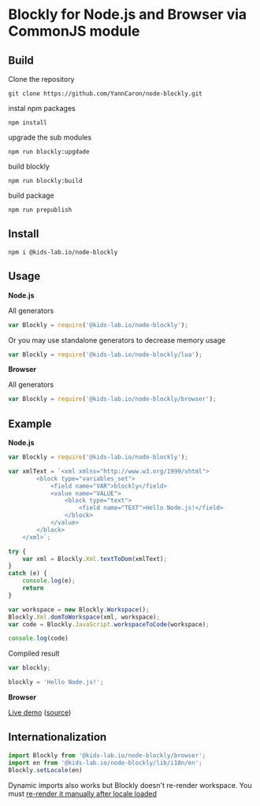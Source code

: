 # Blockly for Node.js and Browser via CommonJS module

## Build

Clone the repository
```
git clone https://github.com/YannCaron/node-blockly.git
```
instal npm packages
```
npm install
```
upgrade the sub modules
```
npm run blockly:upgdade
```
build blockly
```
npm run blockly:build
```
build package
```
npm run prepublish
```

## Install
```
npm i @kids-lab.io/node-blockly
```

## Usage
**Node.js**

All generators
```js
var Blockly = require('@kids-lab.io/node-blockly');
```
Or you may use standalone generators to decrease memory usage
```js 
var Blockly = require('@kids-lab.io/node-blockly/lua');
```

**Browser**

All generators
```js
var Blockly = require('@kids-lab.io/node-blockly/browser');
```

## Example
**Node.js**
```js
var Blockly = require('@kids-lab.io/node-blockly');

var xmlText = `<xml xmlns="http://www.w3.org/1999/xhtml">
        <block type="variables_set">
            <field name="VAR">blockly</field>
            <value name="VALUE">
                <block type="text">
                    <field name="TEXT">Hello Node.js!</field>
                </block>
            </value>
        </block>
    </xml>`;

try {
    var xml = Blockly.Xml.textToDom(xmlText);
}
catch (e) {
    console.log(e);
    return
}

var workspace = new Blockly.Workspace();
Blockly.Xml.domToWorkspace(xml, workspace);
var code = Blockly.JavaScript.workspaceToCode(workspace);

console.log(code)  
```
Compiled result

```js
var blockly; 

blockly = 'Hello Node.js!';
```

**Browser**

[Live demo](http://mo4islona.github.io/blockly/) ([source](https://github.com/mo4islona/mo4islona.github.io/blob/master/blockly/index.js))

## Internationalization

```js
import Blockly from '@kids-lab.io/node-blockly/browser';
import en from '@kids-lab.io/node-blockly/lib/i18n/en';
Blockly.setLocale(en)
```

Dynamic imports also works but Blockly doesn't re-render workspace. You must [re-render it manually after locale loaded](https://github.com/Mobsya/Mobsya.github.io/blob/master/blockly/index.js#L6)



